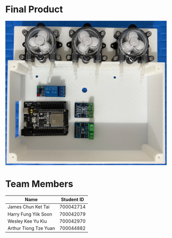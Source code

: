 # Final Product
![Nitrate/nitrite detection system.](images/product.jpg)

# Team Members
| Name | Student ID |
| ---- | ---------- |
| James Chun Ket Tai | 700042714 |
| Harry Fung Yiik Soon | 700042079 |
| Wesley Kee Yu Kiu | 700042970 |
| Arthur Tiong Tze Yuan | 700044882 |